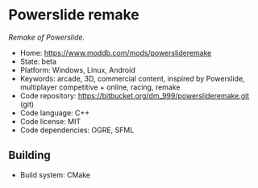 # Powerslide remake

_Remake of Powerslide._

- Home: https://www.moddb.com/mods/powerslideremake
- State: beta
- Platform: Windows, Linux, Android
- Keywords: arcade, 3D, commercial content, inspired by Powerslide, multiplayer competitive + online, racing, remake
- Code repository: https://bitbucket.org/dm_999/powerslideremake.git (git)
- Code language: C++
- Code license: MIT
- Code dependencies: OGRE, SFML

## Building

- Build system: CMake
